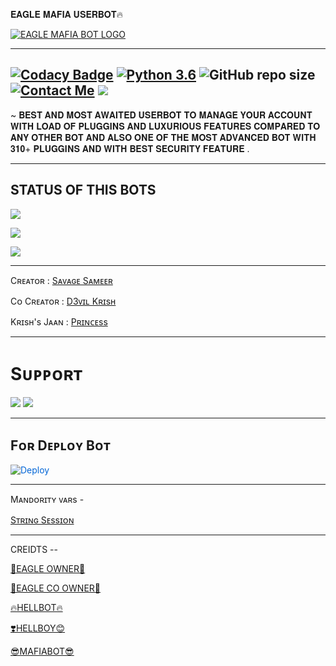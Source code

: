 𝐄𝐀𝐆𝐋𝐄 𝐌𝐀𝐅𝐈𝐀 𝐔𝐒𝐄𝐑𝐁𝐎𝐓🔥



<p align="center">

[![EAGLE MAFIA BOT LOGO](https://telegra.ph/file/385f6edbc9dd183e8da0b.jpg)](https://t.me/eagle_with_sucker)

-------------------------------------------------

[![Codacy Badge](https://api.codacy.com/project/badge/Grade/f7c51539e67b483bb8d7749acca51d3a)](https://app.codacy.com/gh/sameerpanthi/EAGLE-MAFIA-BOT?utm_source=github.com&utm_medium=referral&utm_content=sameerpanthi/EAGLE-MAFIA-BOT&utm_campaign=Badge_Grade_Settings)
[![Python 3.6](https://img.shields.io/badge/Python-3.6%20or%20newer-blue.svg)](https://www.python.org/downloads/release/python-360/)
![GitHub repo size](https://img.shields.io/github/repo-size/sameerpanthi/EAGLE-MAFIA-BOT)
[![Contact Me](https://img.shields.io/badge/Telegram-Contact%20Me-informational)](https://t.me/SAMEER_795)
<img src="https://img.shields.io/badge/Maintained%3F-Yes-green?style=for-the-badge">
-------------------------------------------------

~ 𝐁𝐄𝐒𝐓 𝐀𝐍𝐃 𝐌𝐎𝐒𝐓 𝐀𝐖𝐀𝐈𝐓𝐄𝐃 𝐔𝐒𝐄𝐑𝐁𝐎𝐓 𝐓𝐎 𝐌𝐀𝐍𝐀𝐆𝐄 𝐘𝐎𝐔𝐑 𝐀𝐂𝐂𝐎𝐔𝐍𝐓 𝐖𝐈𝐓𝐇 𝐋𝐎𝐀𝐃 𝐎𝐅 𝐏𝐋𝐔𝐆𝐆𝐈𝐍𝐒 𝐀𝐍𝐃 𝐋𝐔𝐗𝐔𝐑𝐈𝐎𝐔𝐒 𝐅𝐄𝐀𝐓𝐔𝐑𝐄𝐒 𝐂𝐎𝐌𝐏𝐀𝐑𝐄𝐃 𝐓𝐎 𝐀𝐍𝐘 𝐎𝐓𝐇𝐄𝐑 𝐁𝐎𝐓 𝐀𝐍𝐃 𝐀𝐋𝐒𝐎 𝐎𝐍𝐄 𝐎𝐅 𝐓𝐇𝐄 𝐌𝐎𝐒𝐓 𝐀𝐃𝐕𝐀𝐍𝐂𝐄𝐃 𝐁𝐎𝐓 𝐖𝐈𝐓𝐇 𝟑𝟏𝟎+ 𝐏𝐋𝐔𝐆𝐆𝐈𝐍𝐒 𝐀𝐍𝐃 𝐖𝐈𝐓𝐇 𝐁𝐄𝐒𝐓 𝐒𝐄𝐂𝐔𝐑𝐈𝐓𝐘 𝐅𝐄𝐀𝐓𝐔𝐑𝐄 .

-------------------------------------------------


## STATUS OF THIS BOTS 
<p align="left"><a href="https://github.com/sameerpanthi/EAGLE-MAFIA-BOT/network/members"><img src="https://img.shields.io/github/forks/sameerpanthi/EAGLE-MAFIA-BOT?label=Forks&logoColor=Black&style=social"></a><p align="left"><a href="https://github.com/sameerpanthi/EAGLE-MAFIA-BOT/stargazers"><img src="https://img.shields.io/github/stars/sameerpanthi/EAGLE-MAFIA-BOT?logoColor=Blue&style=social"></a><p align="left"><a href="https://github.com/sameerpanthi/EAGLE-MAFIA-BOT"></a><p align="left"><a href="https://github.com/sameerpanthi/EAGLE-MAFIA-BOT"><img src="https://img.shields.io/github/last-commit/sameerpanthi/EAGLE-MAFIA-BOT?style=plastic"></a>

-------------------------------------------------

Cʀᴇᴀᴛᴏʀ : [Sᴀᴠᴀɢᴇ Sᴀᴍᴇᴇʀ](https://t.me/SAMEER_795)

Cᴏ Cʀᴇᴀᴛᴏʀ : [D3ᴠɪʟ Kʀɪsʜ](https://t.me/D3_krish)

Kʀɪsʜ's Jᴀᴀɴ : [Pʀɪɴᴄᴇss](https://t.me/Heaven_Princess)
            
                            
-------------------------------------------------

# Sᴜᴘᴘᴏʀᴛ
<a href="https://t.me/SAVAGE_TECHY"><img src="https://img.shields.io/badge/Join-Support%20Channel-red.svg?style=for-the-badge&logo=Telegram"></a>
<a href="https://t.me/EAGLE_MAFIA_USERBOT"><img src="https://img.shields.io/badge/Join-Support%20Group-blue.svg?style=for-the-badge&logo=Telegram"></a>

-------------------------------------------------

## Fᴏʀ Dᴇᴘʟᴏʏ Bᴏᴛ

<a href="https://dashboard.heroku.com/new?button-url=https%3A%2F%2Fgithub.com%2Fsameerpanthi%2FEAGLE-MAFIA-BOT&template=https%3A%2F%2Fgithub.com%2Fsameerpanthi%2FEAGLE-MAFIA-BOT" rel="nofollow" style="background-color: initial; box-sizing: border-box; color: #0366d6; text-decoration-line: none;"><img alt="Deploy" data-canonical-src="https://www.herokucdn.com/deploy/button.svg" src="https://camo.githubusercontent.com/83b0e95b38892b49184e07ad572c94c8038323fb/68747470733a2f2f7777772e6865726f6b7563646e2e636f6d2f6465706c6f792f627574746f6e2e737667" style="border-style: none; box-sizing: initial; max-width: 100%;" /></a></div>

-----------------------------------------------

Mᴀɴᴅᴏʀɪᴛʏ ᴠᴀʀs -

[Sᴛʀɪɴɢ Sᴇssɪᴏɴ](https://replit.com/@sameerpanthi/SAVAGE-BOT#main.py)
    
-------------------------------------------------



CREIDTS --
 
[🦅EAGLE OWNER🦅](https://t.me/Owner_of_team_eagle_mafia)

[💖EAGLE CO OWNER💖](https://t.me/Helll_boyyyy)

[🔥HELLBOT🔥](https://github.com/HellBoy-OP/HellBot)

[❣️HELLBOY😊](https://github.com/HellBoy-OP)

[😎MAFIABOT😎](https://www.google.com/url?sa=t&source=web&rct=j&url=https://github.com/H1M4N5HU0P/MAFIA-USERBOT&ved=2ahUKEwjpxJuQ6sHwAhXXgtgFHWCgAGsQFjAAegQIAxAC&usg=AOvVaw1phsVi81-9cuA7sP-JlJDS)
